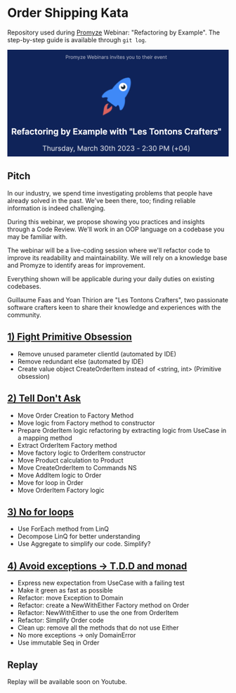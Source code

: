 # Order Shipping Kata
Repository used during [Promyze](https://www.promyze.com/) Webinar: "Refactoring by Example".
The step-by-step guide is available through `git log`.

![Promyze Webinar](img/promyze.png)

## Pitch
In our industry, we spend time investigating problems that people have already solved in the past. We've been there, too; finding reliable information is indeed challenging.

During this webinar, we propose showing you practices and insights through a Code Review. We'll work in an OOP language on a codebase you may be familiar with.

The webinar will be a live-coding session where we'll refactor code to improve its readability and maintainability. We will rely on a knowledge base and Promyze to identify areas for improvement.

Everything shown will be applicable during your daily duties on existing codebases.

Guillaume Faas and Yoan Thirion are "Les Tontons Crafters", two passionate software crafters keen to share their knowledge and experiences with the community.

## [1) Fight Primitive Obsession](https://xtrem-tdd.netlify.app/Flavours/no-primitive-types)
- Remove unused parameter clientId (automated by IDE)
- Remove redundant else (automated by IDE)
- Create value object CreateOrderItem instead of <string, int> (Primitive obsession)

## [2) Tell Don't Ask](https://xtrem-tdd.netlify.app/Flavours/tell-dont-ask)
- Move Order Creation to Factory Method
- Move logic from Factory method to constructor
- Prepare OrderItem logic refactoring by extracting logic from UseCase in a mapping method
- Extract OrderItem Factory method
- Move factory logic to OrderItem constructor
- Move Product calculation to Product
- Move CreateOrderItem to Commands NS
- Move AddItem logic to Order
- Move for loop in Order
- Move OrderItem Factory logic

## [3) No for loops](https://xtrem-tdd.netlify.app/Flavours/no-for-loops)
- Use ForEach method from LinQ
- Decompose LinQ for better understanding
- Use Aggregate to simplify our code. Simplify?

## [4) Avoid exceptions -> T.D.D and monad](https://xtrem-tdd.netlify.app/Flavours/monads)
- Express new expectation from UseCase with a failing test
- Make it green as fast as possible
- Refactor: move Exception to Domain
- Refactor: create a NewWithEither Factory method on Order
- Refactor: NewWithEither to use the one from OrderItem
- Refactor: Simplify Order code
- Clean up: remove all the methods that do not use Either
- No more exceptions -> only DomainError
- Use immutable Seq in Order

## Replay
Replay will be available soon on Youtube.